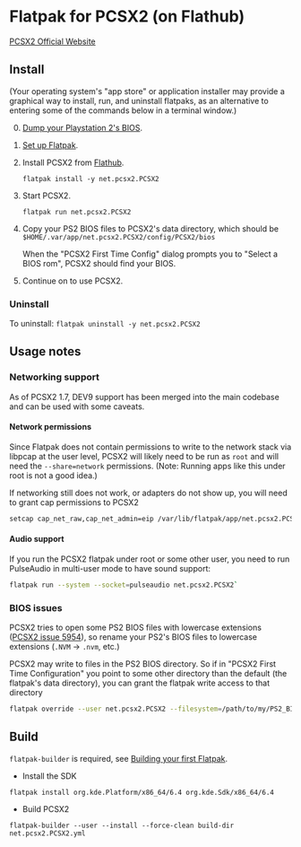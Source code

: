 # Flatpak for PCSX2 (on Flathub)
[PCSX2 Official Website](https://pcsx2.net)

## Install

(Your operating system's "app store" or application installer may provide a graphical way to install, run, and uninstall flatpaks, as an alternative to entering some of the commands below in a terminal window.)

0. [Dump your Playstation 2's BIOS](https://pcsx2.net/guides/basic-setup/).

1. [Set up Flatpak](https://www.flatpak.org/setup/).

2. Install PCSX2 from [Flathub](https://flathub.org/apps/details/net.pcsx2.PCSX2).

   `flatpak install -y net.pcsx2.PCSX2`

3. Start PCSX2.

   `flatpak run net.pcsx2.PCSX2`

4. Copy your PS2 BIOS files to PCSX2's data directory, which should be `$HOME/.var/app/net.pcsx2.PCSX2/config/PCSX2/bios`

   When the "PCSX2 First Time Config" dialog prompts you to "Select a BIOS rom", PCSX2 should find your BIOS.

5. Continue on to use PCSX2.

### Uninstall

To uninstall: `flatpak uninstall -y net.pcsx2.PCSX2`

## Usage notes

### Networking support
As of PCSX2 1.7, DEV9 support has been merged into the main codebase and can be used with some caveats.

#### Network permissions
Since Flatpak does not contain permissions to write to the network stack via libpcap at the user level, PCSX2 will likely need to be run as `root`
and will need the `--share=network` permissions. (Note: Running apps like this under root is not a good idea.)

If networking still does not work, or adapters do not show up, you will need to grant cap permissions to PCSX2
```sh
setcap cap_net_raw,cap_net_admin=eip /var/lib/flatpak/app/net.pcsx2.PCSX2/current/active/files/bin/PCSX2
```

#### Audio support
If you run the PCSX2 flatpak under root or some other user, you need to run PulseAudio in multi-user mode to have sound support:
```sh
flatpak run --system --socket=pulseaudio net.pcsx2.PCSX2`
```

### BIOS issues
PCSX2 tries to open some PS2 BIOS files with lowercase extensions ([PCSX2 issue 5954](/PCSX2/pcsx2/issues/5954)), so rename your PS2's BIOS files to lowercase extensions (`.NVM` -> `.nvm`, etc.)

PCSX2 may write to files in the PS2 BIOS directory. So if in "PCSX2 First Time Configuration" you point to some other directory than the default (the flatpak's data directory), you can grant the flatpak write access to that directory
```sh
flatpak override --user net.pcsx2.PCSX2 --filesystem=/path/to/my/PS2_BIOS
```

## Build

`flatpak-builder` is required, see [Building your first Flatpak](https://docs.flatpak.org/en/latest/first-build.html).

- Install the SDK

`flatpak install org.kde.Platform/x86_64/6.4 org.kde.Sdk/x86_64/6.4`

- Build PCSX2

`flatpak-builder --user --install --force-clean build-dir net.pcsx2.PCSX2.yml`
